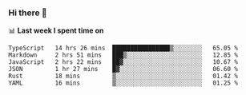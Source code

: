 ### Hi there 👋

<!--
**DBvc/DBvc** is a ✨ _special_ ✨ repository because its `README.md` (this file) appears on your GitHub profile.

Here are some ideas to get you started:

- 🔭 I’m currently working on ...
- 🌱 I’m currently learning ...
- 👯 I’m looking to collaborate on ...
- 🤔 I’m looking for help with ...
- 💬 Ask me about ...
- 📫 How to reach me: ...
- 😄 Pronouns: ...
- ⚡ Fun fact: ...
-->

📊 **Last week I spent time on**
<!--START_SECTION:waka-->

```text
TypeScript   14 hrs 26 mins  ████████████████▒░░░░░░░░   65.05 %
Markdown     2 hrs 51 mins   ███▒░░░░░░░░░░░░░░░░░░░░░   12.85 %
JavaScript   2 hrs 22 mins   ██▓░░░░░░░░░░░░░░░░░░░░░░   10.67 %
JSON         1 hr 27 mins    █▓░░░░░░░░░░░░░░░░░░░░░░░   06.60 %
Rust         18 mins         ▒░░░░░░░░░░░░░░░░░░░░░░░░   01.42 %
YAML         16 mins         ▒░░░░░░░░░░░░░░░░░░░░░░░░   01.25 %
```

<!--END_SECTION:waka-->
